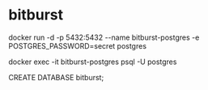 # bitburst


docker run -d -p 5432:5432 --name bitburst-postgres -e POSTGRES_PASSWORD=secret  postgres

docker exec -it bitburst-postgres psql -U postgres

CREATE DATABASE bitburst;
